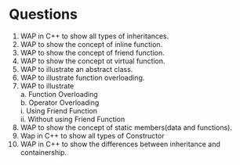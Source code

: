 # Questions

1. WAP in C++ to show all types of inheritances.
2. WAP to show the concept of inline function.
3. WAP to show the concept of friend function.
4. WAP to show the concept ot virtual function.
5. WAP to illustrate an abstract class.
6. WAP to illustrate function overloading.
7. WAP to illustrate<br>
   a. Function Overloading<br>
   b. Operator Overloading<br>
        i. Using Friend Function <br>
        ii. Without using Friend Function<br>
8. WAP to show the concept of static members(data and functions).
9. Wap in C++ to show all types of Constructor
10. WAP in C++ to show the differences between inheritance and containership.
             
